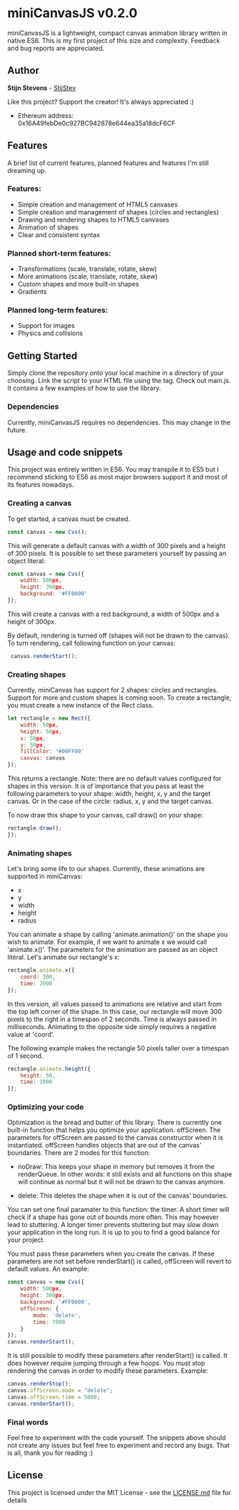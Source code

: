# miniCanvasJS v0.2.0

miniCanvasJS is a lightweight, compact canvas animation library written in native ES6. This is my first project of this size and complexity. Feedback and bug reports are appreciated.

## Author

**Stijn Stevens** - [StijStev](https://github.com/stijstev)

Like this project? Support the creator! It's always appreciated :)
* Ethereum address: 0x16A49febDe0c927BC942878e644ea35a18dcF6CF

## Features

A brief list of current features, planned features and features I'm still dreaming up.
### Features:

* Simple creation and management of HTML5 canvases
* Simple creation and management of shapes (circles and rectangles)
* Drawing and rendering shapes to HTML5 canvases
* Animation of shapes
* Clear and consistent syntax

### Planned short-term features:
* Transformations (scale, translate, rotate, skew)
* More animations (scale, translate, rotate, skew)
* Custom shapes and more built-in shapes
* Gradients

### Planned long-term features:
* Support for images
* Physics and collisions

## Getting Started

Simply clone the repository onto your local machine in a directory of your choosing.
Link the script to your HTML file using the <script></script> tag.
Check out main.js. It contains a few examples of how to use the library.

### Dependencies

Currently, miniCanvasJS requires no dependencies. This may change in the future.

## Usage and code snippets
This project was entirely written in ES6. You may transpile it to ES5 but I recommend sticking to ES6 as most major browsers support it and most of its features nowadays.
### Creating a canvas
To get started, a canvas must be created.

```javascript
const canvas = new Cvs();
```

This will generate a default canvas with a width of 300 pixels and a height of 300 pixels. It is possible to set these parameters yourself by passing an object literal:

```javascript
const canvas = new Cvs({
    width: 500px,
    height: 300px,
    background: '#FF0000'
});
```

This will create a canvas with a red background, a width of 500px and a height of 300px.

By default, rendering is turned off (shapes will not be drawn to the canvas). To turn rendering, call following function on your canvas:

```javascript
 canvas.renderStart();
```

### Creating shapes

Currently, miniCanvas has support for 2 shapes: circles and rectangles. Support for more and custom shapes is coming soon.
To create a rectangle, you must create a new instance of the Rect class.

```javascript
let rectangle = new Rect({
    width: 50px,
    height: 50px,
    x: 50px,
    y: 50px,
    fillColor: '#00FF00'
    canvas: canvas
});
```
This returns a rectangle. Note: there are no default values configured for shapes in this version. It is of importance that you pass at least the following parameters to your shape: width, height, x, y and the target canvas. Or in the case of the circle: radius, x, y and the target canvas.

To now draw this shape to your canvas, call draw() on your shape:

```javascript
rectangle.draw();
});
```

### Animating shapes

Let's bring some life to our shapes. Currently, these animations are supported in miniCanvas:

* x
* y
* width
* height
* radius

You can animate a shape by calling 'animate.animation()' on the shape you wish to animate. For example, if we want to animate x we would call 'animate.x()'. The parameters for the animation are passed as an object literal. Let's animate our rectangle's x:

```javascript
rectangle.animate.x({
    coord: 300,
    time: 2000
});
```
In this version, all values passed to animations are relative and start from the top left corner of the shape. In this case, our rectangle will move 300 pixels to the right in a timespan of 2 seconds. Time is always passed in milliseconds. Animating to the opposite side simply requires a negative value at 'coord'.

The following example makes the rectangle 50 pixels taller over a timespan of 1 second.

```javascript
rectangle.animate.height({
    height: 50,
    time: 1000
});
```

### Optimizing your code
Optimization is the bread and butter of this library. There is currently one built-in function that helps you optimize your application. offScreen. The parameters for offScreen are passed to the canvas constructor when it is instantiated.
offScreen handles objects that are out of the canvas' boundaries. There are 2 modes for this function:

* noDraw: This keeps your shape in memory but removes it from the renderQueue. In other words: it still exists and all functions on this shape will continue as normal but it will not be drawn to the canvas anymore.

* delete: This deletes the shape when it is out of the canvas' boundaries.

You can set one final paramater to this function: the timer. A short timer will check if a shape has gone out of bounds more often. This may however lead to stuttering. A longer timer prevents stuttering but may slow down your application in the long run. It is up to you to find a good balance for your project.

You must pass these parameters when you create the canvas. If these parameters are not set before renderStart() is called, offScreen will revert to default values. An example:

```javascript
const canvas = new Cvs({
    width: 500px,
    height: 300px,
    background: '#FF0000',
    offScreen: {
        mode: 'delete',
        time: 7000
    }
});
canvas.renderStart();
```

It is still possible to modify these parameters after renderStart() is called. It does however require jumping through a few hoops. You must stop rendering the canvas in order to modify these parameters. Example:

```javascript
canvas.renderStop();
canvas.offScreen.mode = "delete";
canvas.offScreen.time = 5000;
canvas.renderStart();
```

### Final words
Feel free to experiment with the code yourself. The snippets above should not create any issues but feel free to experiment and record any bugs. That is all, thank you for reading :)

## License
This project is licensed under the MIT License - see the [LICENSE.md](LICENSE.md) file for details